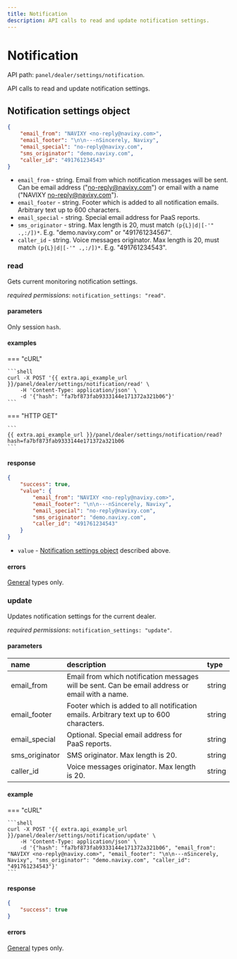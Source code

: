 ```yaml
---
title: Notification
description: API calls to read and update notification settings. 
---
```


# Notification

API path: `panel/dealer/settings/notification`.

API calls to read and update notification settings.

## Notification settings object

```json
{
    "email_from": "NAVIXY <no-reply@navixy.com>", 
    "email_footer": "\n\n---nSincerely, Navixy",
    "email_special": "no-reply@navixy.com",
    "sms_originator": "demo.navixy.com",
    "caller_id": "491761234543"
}
```

* `email_from` - string. Email from which notification messages will be sent. Can be email address ("no-reply@navixy.com") or email with a name ("NAVIXY <no-reply@navixy.com>").
* `email_footer` - string. Footer which is added to all notification emails. Arbitrary text up to 600 characters.
* `email_special` - string. Special email address for PaaS reports.
* `sms_originator` - string. Max length is 20, must match `(p{L}|d|[-'" .,:/])*`. E.g. "demo.navixy.com" or "491761234567".
* `caller_id` - string. Voice messages originator. Max length is 20, must match `(p{L}|d|[-'" .,:/])*`. E.g. "491761234543".

### read

Gets current monitoring notification settings.

*required permissions*: `notification_settings: "read"`.

#### parameters

Only session `hash`.

#### examples

=== "cURL"

    ```shell
    curl -X POST '{{ extra.api_example_url }}/panel/dealer/settings/notification/read' \
        -H 'Content-Type: application/json' \ 
        -d '{"hash": "fa7bf873fab9333144e171372a321b06"}'
    ```

=== "HTTP GET"

    ```
    {{ extra.api_example_url }}/panel/dealer/settings/notification/read?hash=fa7bf873fab9333144e171372a321b06
    ```

#### response

```json
{
    "success": true, 
    "value": {
        "email_from": "NAVIXY <no-reply@navixy.com>", 
        "email_footer": "\n\n---nSincerely, Navixy",
        "email_special": "no-reply@navixy.com",
        "sms_originator": "demo.navixy.com",
        "caller_id": "491761234543"
    }
}
``` 

* `value` - [Notification settings object](#notification-settings-object) described above.

#### errors

[General](../../../../backend-api/getting-started.md#error-codes) types only.

### update

Updates notification settings for the current dealer. 

*required permissions*: `notification_settings: "update"`.

#### parameters
 
| name | description | type|
| :------ | :------ | :----- |
| email_from | Email from which notification messages will be sent. Can be email address or email with a name. | string |
| email_footer | Footer which is added to all notification emails. Arbitrary text up to 600 characters. | string |
| email_special | Optional. Special email address for PaaS reports. | string |
| sms_originator | SMS originator. Max length is 20. | string |
| caller_id | Voice messages originator. Max length is 20. | string |

#### example

=== "cURL"

    ```shell
    curl -X POST '{{ extra.api_example_url }}/panel/dealer/settings/notification/update' \
        -H 'Content-Type: application/json' \ 
        -d '{"hash": "fa7bf873fab9333144e171372a321b06", "email_from": "NAVIXY <no-reply@navixy.com>", "email_footer": "\n\n---nSincerely, Navixy", "sms_originator": "demo.navixy.com", "caller_id": "491761234543"}'
    ```

#### response

```json
{
    "success": true
}
```

#### errors
 
[General](../../../../backend-api/getting-started.md#error-codes) types only.